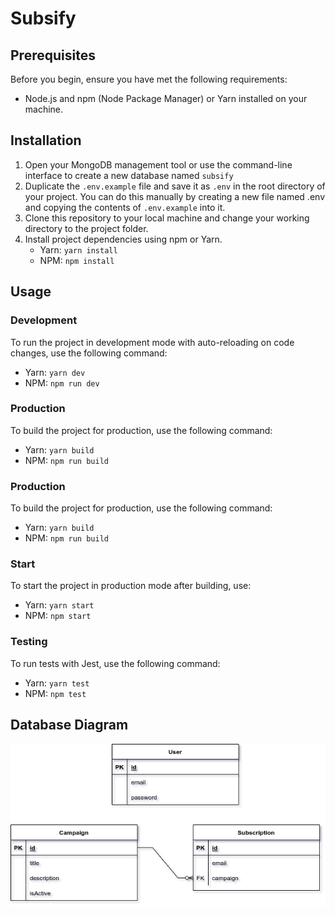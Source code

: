 # Subsify

## Prerequisites

Before you begin, ensure you have met the following requirements:

- Node.js and npm (Node Package Manager) or Yarn installed on your machine.

## Installation

1. Open your MongoDB management tool or use the command-line interface to create a new database named `subsify`
2. Duplicate the `.env.example` file and save it as `.env` in the root directory of your project. You can do this manually by creating a new file named .env and copying the contents of `.env.example` into it.
3. Clone this repository to your local machine and change your working directory to the project folder.
4. Install project dependencies using npm or Yarn.
   - Yarn: `yarn install`
   - NPM: `npm install`

## Usage

### Development

To run the project in development mode with auto-reloading on code changes, use the following command:

- Yarn: `yarn dev`
- NPM: `npm run dev`

### Production

To build the project for production, use the following command:

- Yarn: `yarn build`
- NPM: `npm run build`

### Production

To build the project for production, use the following command:

- Yarn: `yarn build`
- NPM: `npm run build`

### Start

To start the project in production mode after building, use:

- Yarn: `yarn start`
- NPM: `npm start`

### Testing

To run tests with Jest, use the following command:

- Yarn: `yarn test`
- NPM: `npm test`

## Database Diagram

![Database Diagram](./demo/images/Subsify.drawio.png)
